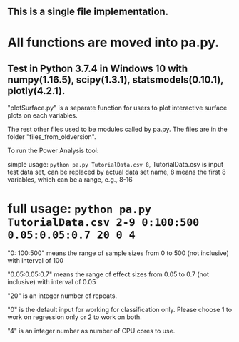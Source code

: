 ## This is a single file implementation.

# All functions are moved into pa.py.

## Test in Python 3.7.4 in Windows 10 with numpy(1.16.5), scipy(1.3.1), statsmodels(0.10.1), plotly(4.2.1).

"plotSurface.py" is a separate function for users to plot interactive surface plots on each variables.

The rest other files used to be modules called by pa.py. The files are in the folder "files_from_oldversion".

To run the Power Analysis tool:

simple usage: ```python pa.py TutorialData.csv 8```, TutorialData.csv is input test data set, can be replaced by actual data set name, 8 means the first 8 variables, which can be a range, e.g., 8-16

# full usage: ```python pa.py TutorialData.csv 2-9 0:100:500 0.05:0.05:0.7 20 0 4```

"0: 100:500" means the range of sample sizes from 0 to 500 (not inclusive) with interval of 100

"0.05:0.05:0.7" means the range of effect sizes from 0.05 to 0.7 (not inclusive) with interval of 0.05

"20" is an integer number of repeats.

"0" is the default input for working for classification only. Please choose 1 to work on regression only or 2 to work on both.

"4" is an integer number as number of CPU cores to use.
